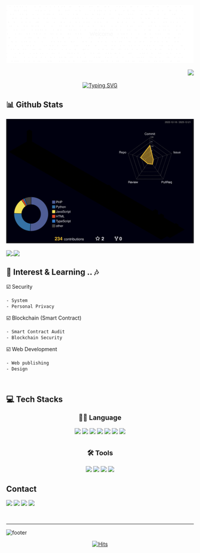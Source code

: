 <!-- ![header](https://capsule-render.vercel.app/api?type=venom&color=auto&height=300&section=header&text=Sikk&fontSize=80&animation=fadeIn&fontColor=ffffff) -->


![Banner](https://raw.githubusercontent.com/drewbi/drewbi/master/welcome_banner2.svg)

<img src="https://img.shields.io/github/followers/siksum.svg?style=social&label=Follow&maxAge=2592000" align="right"/>

<br>
<br>

<div align="center" style="border-color:white;">  
  <a href="https://git.io/typing-svg"><img src="https://readme-typing-svg.demolab.com?font=Nanum+Gothic&weight=800&size=30&duration=7000&pause=1000&color=FFD1E3&center=true&vCenter=true&multiline=true&repeat=false&random=false&width=700&height=100&lines=%22%EB%88%84%EA%B5%AC%EB%82%98+%EC%89%BD%EA%B2%8C+%EB%B3%B4%EC%95%88%EC%9D%84+%EC%A0%91%ED%95%98%EA%B3%A0+%EA%B4%80%EC%8B%AC%EA%B0%80%EC%A7%88+%EC%88%98+%EC%9E%88%EB%8F%84%EB%A1%9D;%EA%B2%BD%ED%97%98%EA%B3%BC+%EC%A7%80%EC%8B%9D%EC%9D%84+%EA%B3%B5%EC%9C%A0%ED%95%98%EB%8A%94+%EC%82%AC%EB%9E%8C%EC%9D%B4+%EB%90%98%EA%B3%A0+%EC%8B%B6%EC%8A%B5%EB%8B%88%EB%8B%A4+%F0%9F%98%8A%22" alt="Typing SVG" /></a>
</div>

<p markdown='1'>

## 📊 Github Stats

![](./profile-3d-contrib/profile-night-rainbow.svg)

<a href="https://github.com/anuraghazra/github-readme-stats">
  <img height=200 align="center" src="https://github-readme-stats.vercel.app/api?username=siksum&show_icons=true&theme=material-palenight" />
</a>
<a href="https://github.com/anuraghazra/convoychat">
  <img height=200 align="center" src="https://github-readme-stats.vercel.app/api/top-langs?username=siksum&layout=donut&langs_count=6&card_width=320&theme=material-palenight" />
</a>

<br>

## 📑 Interest & Learning .. 🎶

☑️ Security

    - System
    - Personal Privacy


☑️ Blockchain (Smart Contract)
    
    - Smart Contract Audit
    - Blockchain Security

☑️ Web Development

    - Web publishing
    - Design

<br>

## 💻 Tech Stacks

<div align="center" class="stack-box">
  <p style="font-size:18px;font-weight:bold;"> 🏳️‍🌈 Language </p>
  <img src="https://img.shields.io/badge/Python-3776AB?style=for-the-badge&logo=python&logoColor=white"/>
  <img src="https://img.shields.io/badge/HTML-239120?style=for-the-badge&logo=html5&logoColor=white"/>
  <img src="https://img.shields.io/badge/CSS-239120?&style=for-the-badge&logo=css3&logoColor=white"/>
  <img src="https://img.shields.io/badge/JavaScript-F7DF1E?style=for-the-badge&logo=JavaScript&logoColor=white"/>
  <img src="https://img.shields.io/badge/C-00599C?style=for-the-badge&logo=c&logoColor=white"/>
  <img src="https://img.shields.io/badge/Shell_Script-121011?style=for-the-badge&logo=gnu-bash&logoColor=white"/>
  <img src="https://img.shields.io/badge/Markdown-000000?style=for-the-badge&logo=markdown&logoColor=white"/>
</div>

<br>

<div align="center" class="stack-box">
  <p style="font-size:18px;font-weight:bold;"> 🛠️ Tools </p>
  <img src="https://img.shields.io/badge/Debian-A81D33?style=for-the-badge&logo=debian&logoColor=white"/>
  <img src="https://img.shields.io/badge/Kali_Linux-557C94?style=for-the-badge&logo=kali-linux&logoColor=white"/>
  <img src="https://img.shields.io/badge/Ubuntu-E95420?style=for-the-badge&logo=ubuntu&logoColor=white"/>
  <img src="https://img.shields.io/badge/docker-%230db7ed.svg?style=for-the-badge&logo=docker&logoColor=white"/>
</div>


<!-- [![GitHub Streak](https://streak-stats.demolab.com?user=siksum&theme=material-palenight)](https://git.io/streak-stats) -->

## Contact
<a href="mailto:namyoung0718@gmail.com"><img src="https://img.shields.io/badge/Gmail-D14836?style=for-the-badge&logo=gmail&logoColor=white"/></a>
<a href="mailto:namyoung0718@gmail.com"><img src="https://img.shields.io/badge/Telegram-2CA5E0?style=for-the-badge&logo=telegram&logoColor=white"/></a>
<img src="https://img.shields.io/badge/Discord-7289DA?style=for-the-badge&logo=discord&logoColor=white"/>
<img src="https://img.shields.io/badge/Twitter-1DA1F2?style=for-the-badge&logo=twitter&logoColor=white"/>

<br>

---

![footer](https://capsule-render.vercel.app/api?type=waving&color=auto&height=100&section=footer&text=Namryeong-Kim&fontSize=30&animation=fadeIn&fontColor=ffffff)

<div align="center">

  [![Hits](https://hits.seeyoufarm.com/api/count/incr/badge.svg?url=https%3A%2F%2Fgithub.com%2Fsiksum&count_bg=%237DDDF6&title_bg=%23CFA1F6&icon=&icon_color=%23E7E7E7&title=hits&edge_flat=false)](https://hits.seeyoufarm.com)

</div>


<style>
  .markdown-body .stack-box{
    border: 1px solid white;
    padding: 10px 0 0 0;
  }
</style>
